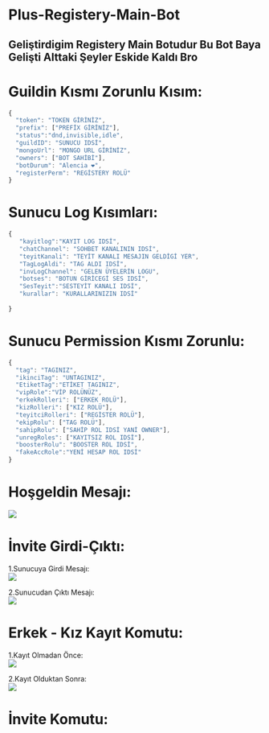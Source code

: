 # Plus-Registery-Main-Bot
## Geliştirdigim Registery Main Botudur Bu Bot Baya Gelişti Alttaki Şeyler Eskide Kaldı Bro

# Guildin Kısmı Zorunlu Kısım:
```js
{
  "token": "TOKEN GİRİNİZ",
  "prefix": ["PREFİX GİRİNİZ"],
  "status":"dnd,invisible,idle",
  "guildID": "SUNUCU IDSİ",
  "mongoUrl": "MONGO URL GİRİNİZ",
  "owners": ["BOT SAHİBİ"],
  "botDurum": "Alencia ❤️",
  "registerPerm": "REGİSTERY ROLÜ"
}
```

 # Sunucu Log Kısımları:
 ```js
 {
    "kayitlog":"KAYIT LOG IDSİ",
    "chatChannel": "SOHBET KANALININ IDSİ",
    "teyitKanali": "TEYİT KANALI MESAJIN GELDİGİ YER",
    "TagLogAldi": "TAG ALDI IDSİ",
    "invLogChannel": "GELEN ÜYELERİN LOGU",
    "botses": "BOTUN GİRİCEGİ SES IDSİ",
    "SesTeyit":"SESTEYİT KANALI IDSİ",
    "kurallar": "KURALLARINIZIN IDSİ"
  
}
```
# Sunucu Permission Kısmı Zorunlu:
```js
{
  "tag": "TAGINIZ",
  "ikinciTag": "UNTAGINIZ",
  "EtiketTag":"ETİKET TAGINIZ",
  "vipRole":"VİP ROLÜNÜZ",
  "erkekRolleri": ["ERKEK ROLÜ"],
  "kizRolleri": ["KIZ ROLÜ"],
  "teyitciRolleri": ["REGİSTER ROLÜ"],
  "ekipRolu": ["TAG ROLÜ"],
  "sahipRolu": ["SAHİP ROL IDSİ YANİ OWNER"],
  "unregRoles": ["KAYITSIZ ROL IDSİ"],
  "boosterRolu": "BOOSTER ROL IDSİ",
  "fakeAccRole":"YENİ HESAP ROL IDSİ"
}
```
 # Hoşgeldin Mesajı:
 <img src="https://cdn.discordapp.com/attachments/1022084277967532092/1029705593390366730/unknown.png">
 
 # İnvite Girdi-Çıktı:
 1.Sunucuya Girdi Mesajı:<br>
 <img src="https://cdn.discordapp.com/attachments/1022084277967532092/1029706415394271243/unknown.png">
 
 2.Sunucudan Çıktı Mesajı:<br>
 <img src="https://cdn.discordapp.com/attachments/1022084277967532092/1029710970886565959/unknown.png">
 
 # Erkek - Kız Kayıt Komutu:
 1.Kayıt Olmadan Önce:<br>
 <img src="https://cdn.discordapp.com/attachments/1022084277967532092/1029705255383990342/unknown.png">
 
 2.Kayıt Olduktan Sonra:<br>
 <img src="https://cdn.discordapp.com/attachments/1022084277967532092/1029705593390366730/unknown.png">
 
# İnvite Komutu:
